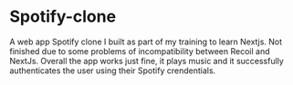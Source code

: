 # Spotify-clone
A web app Spotify clone I built as part of my training to learn Nextjs. Not finished due to some problems of incompatibility between Recoil and NextJs.
Overall the app works just fine, it plays music and it successfully authenticates the user using their Spotify crendentials.

